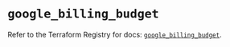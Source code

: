 # `google_billing_budget`

Refer to the Terraform Registry for docs: [`google_billing_budget`](https://registry.terraform.io/providers/hashicorp/google/6.37.0/docs/resources/billing_budget).
